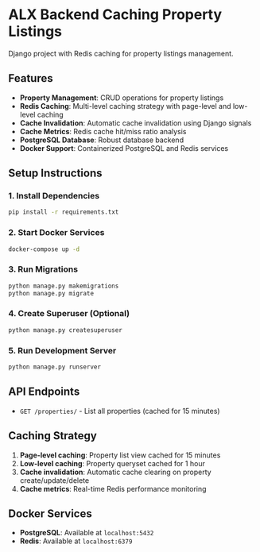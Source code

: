 # ALX Backend Caching Property Listings

Django project with Redis caching for property listings management.

## Features

- **Property Management**: CRUD operations for property listings
- **Redis Caching**: Multi-level caching strategy with page-level and low-level caching
- **Cache Invalidation**: Automatic cache invalidation using Django signals
- **Cache Metrics**: Redis cache hit/miss ratio analysis
- **PostgreSQL Database**: Robust database backend
- **Docker Support**: Containerized PostgreSQL and Redis services

## Setup Instructions

### 1. Install Dependencies
```bash
pip install -r requirements.txt
```

### 2. Start Docker Services
```bash
docker-compose up -d
```

### 3. Run Migrations
```bash
python manage.py makemigrations
python manage.py migrate
```

### 4. Create Superuser (Optional)
```bash
python manage.py createsuperuser
```

### 5. Run Development Server
```bash
python manage.py runserver
```

## API Endpoints

- `GET /properties/` - List all properties (cached for 15 minutes)

## Caching Strategy

1. **Page-level caching**: Property list view cached for 15 minutes
2. **Low-level caching**: Property queryset cached for 1 hour
3. **Cache invalidation**: Automatic cache clearing on property create/update/delete
4. **Cache metrics**: Real-time Redis performance monitoring

## Docker Services

- **PostgreSQL**: Available at `localhost:5432`
- **Redis**: Available at `localhost:6379`
